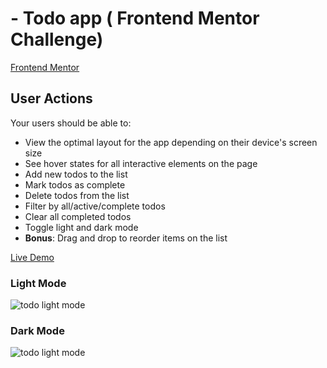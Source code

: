 # - Todo app ( Frontend Mentor Challenge)

[Frontend Mentor](https://www.frontendmentor.io)

## User Actions

Your users should be able to:

- View the optimal layout for the app depending on their device's screen size
- See hover states for all interactive elements on the page
- Add new todos to the list
- Mark todos as complete
- Delete todos from the list
- Filter by all/active/complete todos
- Clear all completed todos
- Toggle light and dark mode
- **Bonus**: Drag and drop to reorder items on the list

[Live Demo](https://reverent-roentgen-7721f6.netlify.app/)

### Light Mode

![todo light mode](/mdimages/todo1)

### Dark Mode

![todo light mode](/mdimages/todo2)
